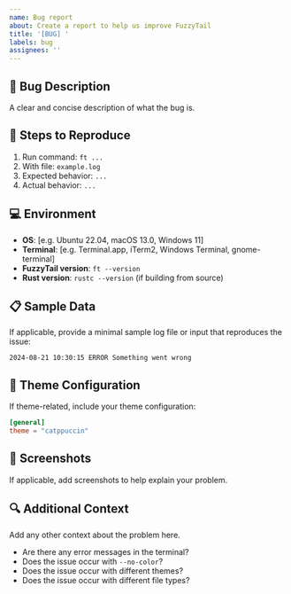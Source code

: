 ```yaml
---
name: Bug report
about: Create a report to help us improve FuzzyTail
title: '[BUG] '
labels: bug
assignees: ''
---
```


## 🐛 Bug Description
A clear and concise description of what the bug is.

## 🔄 Steps to Reproduce
1. Run command: `ft ...`
2. With file: `example.log`
3. Expected behavior: `...`
4. Actual behavior: `...`

## 💻 Environment
- **OS**: [e.g. Ubuntu 22.04, macOS 13.0, Windows 11]
- **Terminal**: [e.g. Terminal.app, iTerm2, Windows Terminal, gnome-terminal]
- **FuzzyTail version**: `ft --version`
- **Rust version**: `rustc --version` (if building from source)

## 📋 Sample Data
If applicable, provide a minimal sample log file or input that reproduces the issue:

```
2024-08-21 10:30:15 ERROR Something went wrong
```

## 🎨 Theme Configuration
If theme-related, include your theme configuration:

```toml
[general]
theme = "catppuccin"
```

## 📸 Screenshots
If applicable, add screenshots to help explain your problem.

## 🔍 Additional Context
Add any other context about the problem here.

- Are there any error messages in the terminal?
- Does the issue occur with `--no-color`?
- Does the issue occur with different themes?
- Does the issue occur with different file types?